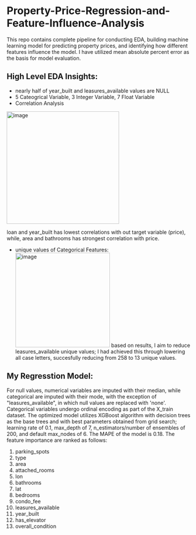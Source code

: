 # Property-Price-Regression-and-Feature-Influence-Analysis

This repo contains complete pipeline for conducting EDA, building machine learning model for predicting property prices, and identifying how different features influence the model. I have utilized mean absolute percent error as the basis for model evaluation. 

## High Level EDA Insights:
- nearly half of year_built and leasures_available values are NULL
- 5 Cateogrical Variable, 3 Integer Variable, 7 Float Variable
- Correlation Analysis
<img width="307" alt="image" src="https://github.com/jasonsjafrudin/Property-Price-Regression-and-Feature-Influence-Analysis/assets/61297201/192f4440-fdda-44f0-95d1-93266ec2f6a1">

loan and year_built has lowest correlations with out target variable (price), while, area and bathrooms has strongest correlation with price.

- unique values of Categorical Features:
  <img width="258" alt="image" src="https://github.com/jasonsjafrudin/Property-Price-Regression-and-Feature-Influence-Analysis/assets/61297201/f4857683-5c82-415a-abb8-5050b7e910aa">
based on results, I aim to reduce leasures_available unique values; I had achieved this through lowering all case letters, succesfully reducing from 258 to 13 unique values.



## My Regresstion Model:
For null values, numerical variables are imputed with their median, while categorical are imputed with their mode, with the exception of "leasures_available", in which null values are replaced with 'none'. Categorical variables undergo ordinal encoding as part of the X_train dataset. The optimized model utilizes XGBoost algorithm with decision trees as the base trees and with best parameters obtained from grid search; learning rate of 0.1, max_depth of 7, n_estimators/number of ensembles of 200, and default max_nodes of 6. The MAPE of the model is 0.18. The feature importance are ranked as follows:
1. parking_spots
2. type
3. area
4. attached_rooms
5. lon
6. bathrooms
7. lat
8. bedrooms
9. condo_fee
10. leasures_available
11. year_built
12. has_elevator
13. overall_condition



